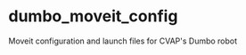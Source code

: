 dumbo_moveit_config
===================

Moveit configuration and launch files for CVAP's Dumbo robot
